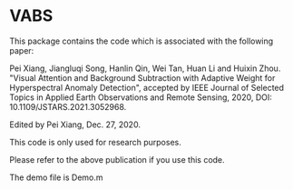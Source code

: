 # VABS

This package contains the code which is associated with the following paper:

Pei Xiang, Jiangluqi Song, Hanlin Qin, Wei Tan, Huan Li and Huixin Zhou. "Visual Attention and Background Subtraction with Adaptive Weight for Hyperspectral Anomaly Detection", 
accepted by IEEE Journal of Selected Topics in Applied Earth Observations and Remote Sensing, 2020, DOI: 10.1109/JSTARS.2021.3052968.

Edited by Pei Xiang, Dec. 27, 2020.

This code is only used for research purposes.

Please refer to the above publication if you use this code.

The demo file is Demo.m
